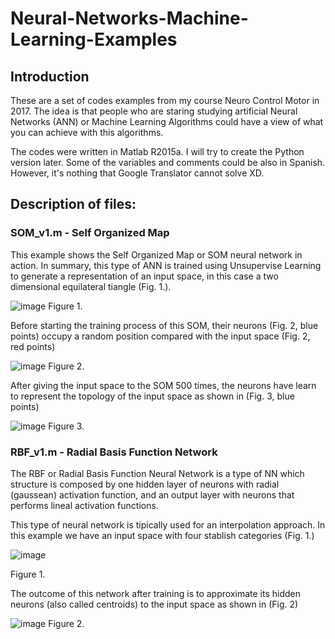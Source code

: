 # Neural-Networks-Machine-Learning-Examples

## Introduction

These are a set of codes examples from my course Neuro Control Motor in 2017. The idea is that people who are staring studying artificial Neural Networks (ANN) or Machine Learning Algorithms could have a view of what you can achieve with this algorithms.

The codes were written in Matlab R2015a. I will try to create the Python version later. Some of the variables and comments could be also in Spanish. However, it's nothing that Google Translator cannot solve XD.

## Description of files:

### SOM_v1.m - Self Organized Map

This example shows the Self Organized Map or SOM neural network in action. In summary, this type of ANN is trained using Unsupervise Learning to generate a representation of an input space, in this case a two dimensional equilateral tiangle (Fig. 1.).

![image](https://user-images.githubusercontent.com/15948497/47254783-381eeb00-d42c-11e8-8109-7d9229022640.png)
Figure 1.

Before starting the training process of this SOM, their neurons (Fig. 2, blue points) occupy a random position compared with the input space (Fig. 2, red points)

![image](https://user-images.githubusercontent.com/15948497/47254471-bb3e4200-d428-11e8-85c3-b1b68948439a.png)
Figure 2.

After giving the input space to the SOM 500 times, the neurons have learn to represent the topology of the input space as shown in (Fig. 3, blue points)

![image](https://user-images.githubusercontent.com/15948497/47254677-29840400-d42b-11e8-971c-67adeb52351d.png)
Figure 3.

### RBF_v1.m - Radial Basis Function Network

The RBF or Radial Basis Function Neural Network is a type of NN which structure is composed by one hidden layer of neurons with radial (gaussean) activation function, and an output layer  with neurons that performs lineal activation functions. 

This type of neural network is tipically used for an interpolation approach. In this example we have an input space with four stablish categories (Fig. 1.)

![image](https://user-images.githubusercontent.com/15948497/47255801-d23a5f80-d43b-11e8-9dde-ea99b7201451.png)

Figure 1.

The outcome of this network after training is to approximate its hidden neurons (also called centroids) to the input space as shown in (Fig. 2)

![image](https://user-images.githubusercontent.com/15948497/47255855-568ce280-d43c-11e8-9204-f231b283e6ab.png)
Figure 2.
